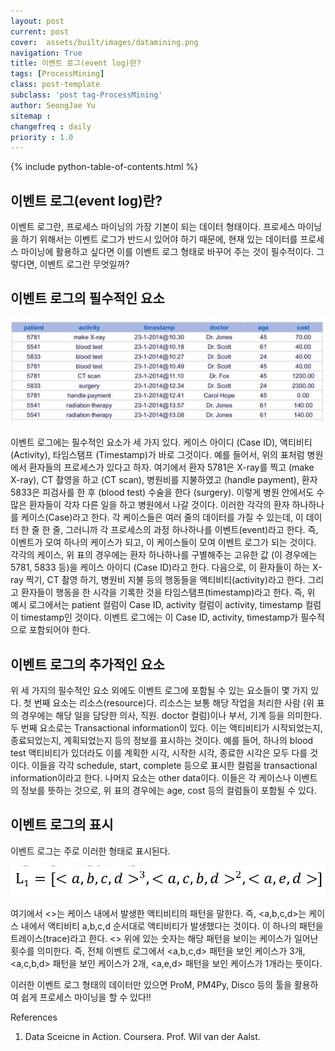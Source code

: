```yaml
---
layout: post
current: post
cover:  assets/built/images/datamining.png
navigation: True
title: 이벤트 로그(event log)란?
tags: [ProcessMining]  
class: post-template
subclass: 'post tag-ProcessMining'
author: SeongJae Yu  
sitemap :
changefreq : daily
priority : 1.0
---
```

{% include python-table-of-contents.html %}


## 이벤트 로그(event log)란?


이벤트 로그란, 프로세스 마이닝의 가장 기본이 되는 데이터 형태이다. 프로세스 마이닝을 하기 위해서는 이벤트 로그가 반드시 있어야 하기 때문에, 현재 있는 데이터를 프로세스 마이닝에 활용하고 싶다면 이를 이벤트 로그 형태로 바꾸어 주는 것이 필수적이다. 그렇다면, 이벤트 로그란 무엇일까?

## 이벤트 로그의 필수적인 요소

![20210825_154912_1](./img/processmining/20210825_154912_1.png)

이벤트 로그에는 필수적인 요소가 세 가지 있다. 케이스 아이디 (Case ID), 액티비티 (Activity), 타임스탬프 (Timestamp)가 바로 그것이다.
예를 들어서, 위의 표처럼 병원에서 환자들의 프로세스가 있다고 하자. 여기에서 환자 5781은 X-ray를 찍고 (make X-ray), CT 촬영을 하고 (CT scan), 병원비를 지불하였고 (handle payment), 환자 5833은 피검사를 한 후 (blood test) 수술을 한다 (surgery). 이렇게 병원 안에서도 수많은 환자들이 각자 다른 일을 하고 병원에서 나갈 것이다. 이러한 각각의 환자 하나하나를 케이스(Case)라고 한다. 각 케이스들은 여러 줄의 데이터를 가질 수 있는데, 이 데이터 한 줄 한 줄, 그러니까 각 프로세스의 과정 하나하나를 이벤트(event)라고 한다. 즉, 이벤트가 모여 하나의 케이스가 되고, 이 케이스들이 모여 이벤트 로그가 되는 것이다.
각각의 케이스, 위 표의 경우에는 환자 하나하나를 구별해주는 고유한 값 (이 경우에는 5781, 5833 등)을 케이스 아이디 (Case ID)라고 한다. 다음으로, 이 환자들이 하는 X-ray 찍기, CT 촬영 하기, 병원비 지불 등의 행동들을 액티비티(activity)라고 한다. 그리고 환자들이 행동을 한 시각을 기록한 것을 타임스탬프(timestamp)라고 한다. 즉, 위 예시 로그에서는 patient 컬럼이 Case ID, activity 컬럼이 activity, timestamp 컬럼이 timestamp인 것이다. 이벤트 로그에는 이  Case ID, activity, timestamp가 필수적으로 포함되어야 한다.

## 이벤트 로그의 추가적인 요소
위 세 가지의 필수적인 요소 외에도 이벤트 로그에 포함될 수 있는 요소들이 몇 가지 있다. 첫 번째 요소는 리소스(resource)다. 리소스는 보통 해당 작업을 처리한 사람 (위 표의 경우에는 해당 일을 담당한 의사, 직원. doctor 컬럼)이나 부서, 기계 등을 의미한다. 두 번째 요소로는 Transactional information이 있다. 이는 액티비티가 시작되었는지, 종료되었는지, 계획되었는지 등의 정보를 표시하는 것이다. 예를 들어, 하나의 blood test 액티비티가 있더라도 이를 계획한 시각, 시작한 시각, 종료한 시각은 모두 다를 것이다. 이들을 각각 schedule, start, complete 등으로 표시한 컬럼을 transactional information이라고 한다. 나머지 요소는 other data이다. 이들은 각 케이스나 이벤트의 정보를 뜻하는 것으로, 위 표의 경우에는 age, cost 등의 컬럼들이 포함될 수 있다.

## 이벤트 로그의 표시
이벤트 로그는 주로 이러한 형태로 표시된다.

![20210825_154912_2](./img/processmining/20210825_154912_2.png)

여기에서 <>는 케이스 내에서 발생한 액티비티의 패턴을 말한다. 즉, <a,b,c,d>는 케이스 내에서 액티비티 a,b,c,d 순서대로 액티비티가 발생했다는 것이다. 이 하나의 패턴을 트레이스(trace)라고 한다. <> 위에 있는 숫자는 해당 패턴을 보이는 케이스가 일어난 횟수를 의미한다. 즉, 전체 이벤트 로그에서 <a,b,c,d> 패턴을 보인 케이스가 3개, <a,c,b,d> 패턴을 보인 케이스가 2개, <a,e,d> 패턴을 보인 케이스가 1개라는 뜻이다.

이러한 이벤트 로그 형태의 데이터만 있으면 ProM, PM4Py, Disco 등의 툴을 활용하여 쉽게 프로세스 마이닝을 할 수 있다!!

References
1. Data Sceicne in Action. Coursera. Prof. Wil van der Aalst.
 
